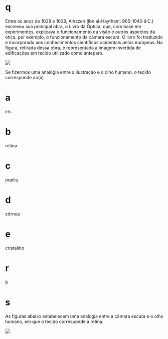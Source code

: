 # q
Entre os anos de 1028 e 1038, Alhazen (lbn al-Haytham: 965-1040 d.C.) escreveu sua principal obra, o Livro da Óptica, que, com base em experimentos, explicava o funcionamento da visão e outros aspectos da ótica, por exemplo, o funcionamento da câmara escura. O livro foi traduzido e incorporado aos conhecimentos científicos ocidentais pelos europeus. Na figura, retirada dessa obra, é representada a imagem invertida de edificações em tecido utilizado como anteparo.

![](https://firebasestorage.googleapis.com/v0/b/firebase-enemio.appspot.com/o/questoes%2F166%2F26be58b9-4b79-3119-70db-b333dcbad1b1.png?alt=media\&token=b9d015a8-5b09-490d-8a60-704229492a02)

Se fizermos uma analogia entre a ilustração e o olho humano, o tecido corresponde ao(à)

# a
íris

# b
retina

# c
pupila

# d
córnea

# e
cristalino

# r
b

# s
As figuras abaixo estabelecem uma analogia entre a câmara escura e o olho humano, em que o tecido corresponde à retina.

![](https://firebasestorage.googleapis.com/v0/b/firebase-enemio.appspot.com/o/questoes%2F166%2F6e4cb393-8b3d-b04f-ba77-db7e2cb5407d.png?alt=media\&token=99e524c5-8869-4b98-9cb7-8e608131f951)
